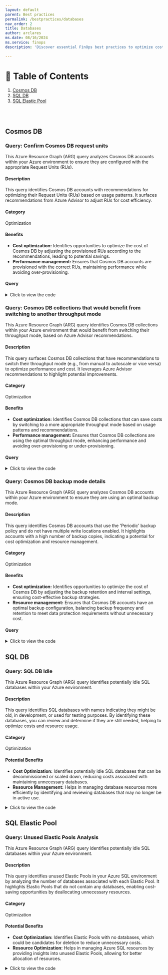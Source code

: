 ```yaml
---
layout: default
parent: Best practices
permalink: /bestpractices/databases
nav_order: 2
title: Databases
author: arclares
ms.date: 08/16/2024
ms.service: finops
description: 'Discover essential FinOps best practices to optimize cost efficiency and governance for your Azure resources.'

---
```


# 📇 Table of Contents

1. [Cosmos DB](#cosmos-db)
2. [SQL DB](#sql-db)
2. [SQL Elastic Pool](#sql-elastic-pool)

<br>

<br>

## Cosmos DB

### Query: Confirm Cosmos DB request units

This Azure Resource Graph (ARG) query analyzes Cosmos DB accounts within your Azure environment to ensure they are configured with the appropriate Request Units (RUs).

#### Description

This query identifies Cosmos DB accounts with recommendations for optimizing their Request Units (RUs) based on usage patterns. It surfaces recommendations from Azure Advisor to adjust RUs for cost efficiency.

#### Category

Optimization

#### Benefits

- **Cost optimization:** Identifies opportunities to optimize the cost of Cosmos DB by adjusting the provisioned RUs according to the recommendations, leading to potential savings.
- **Performance management:** Ensures that Cosmos DB accounts are provisioned with the correct RUs, maintaining performance while avoiding over-provisioning.

#### Query

<details>
  <summary>Click to view the code</summary>
  ```kql
  advisorresources
  | where type =~ 'microsoft.advisor/recommendations'
  | where properties.impactedField == 'microsoft.documentdb/databaseaccounts'
      and properties.recommendationTypeId == '8b993855-1b3f-4392-8860-6ed4f5afd8a7'
  | order by id asc
  | project 
      id, subscriptionId, resourceGroup,
      CosmosDBAccountName = properties.extendedProperties.GlobalDatabaseAccountName,
      DatabaseName = properties.extendedProperties.DatabaseName,
      CollectionName = properties.extendedProperties.CollectionName,
      EstimatedAnnualSavings = bin(toreal(properties.extendedProperties.annualSavingsAmount), 1),
      SavingsCurrency = properties.extendedProperties.savingsCurrency
  ```
</details>

### Query: Cosmos DB collections that would benefit from switching to another throughput mode

This Azure Resource Graph (ARG) query identifies Cosmos DB collections within your Azure environment that would benefit from switching their throughput mode, based on Azure Advisor recommendations.

#### Description

This query surfaces Cosmos DB collections that have recommendations to switch their throughput mode (e.g., from manual to autoscale or vice versa) to optimize performance and cost. It leverages Azure Advisor recommendations to highlight potential improvements.

#### Category

Optimization

#### Benefits

- **Cost optimization:** Identifies Cosmos DB collections that can save costs by switching to a more appropriate throughput mode based on usage patterns and recommendations.
- **Performance management:** Ensures that Cosmos DB collections are using the optimal throughput mode, enhancing performance and avoiding over-provisioning or under-provisioning.

#### Query

<details>
  <summary>Click to view the code</summary>
  ```kql
  advisorresources
  | where type =~ 'microsoft.advisor/recommendations'
  | where properties.impactedField == 'microsoft.documentdb/databaseaccounts'
      and properties.recommendationTypeId in (' cdf51428-a41b-4735-ba23-39f3b7cde20c', ' 6aa7a0df-192f-4dfa-bd61-f43db4843e7d')
  | order by id asc
  | project 
      id, subscriptionId, resourceGroup,
      CosmosDBAccountName = properties.extendedProperties.GlobalDatabaseAccountName,
      DatabaseName = properties.extendedProperties.DatabaseName,
      CollectionName = properties.extendedProperties.CollectionName,
      EstimatedAnnualSavings = bin(toreal(properties.extendedProperties.annualSavingsAmount), 1),
      SavingsCurrency = properties.extendedProperties.savingsCurrency
  ```
</details>

### Query: Cosmos DB backup mode details

This Azure Resource Graph (ARG) query analyzes Cosmos DB accounts within your Azure environment to ensure they are using an optimal backup mode.

#### Description

This query identifies Cosmos DB accounts that use the 'Periodic' backup policy and do not have multiple write locations enabled. It highlights accounts with a high number of backup copies, indicating a potential for cost optimization and resource management.

#### Category

Optimization

#### Benefits

- **Cost optimization:** Identifies opportunities to optimize the cost of Cosmos DB by adjusting the backup retention and interval settings, ensuring cost-effective backup strategies.
- **Resource management:** Ensures that Cosmos DB accounts have an optimal backup configuration, balancing backup frequency and retention to meet data protection requirements without unnecessary cost.

#### Query

<details>
  <summary>Click to view the code</summary>
  <div class="code-block">
    <pre><code> resources
| where type == "microsoft.documentdb/databaseaccounts"
| where resourceGroup in ({ResourceGroup})
| where properties.backupPolicy.type == 'Periodic' and tobool(properties.enableMultipleWriteLocations) == false
| extend BackupCopies=toreal(properties.backupPolicy.periodicModeProperties.backupRetentionIntervalInHours) / (toreal(properties.backupPolicy.periodicModeProperties.backupIntervalInMinutes) / real(60))
| where BackupCopies >= 10 or (BackupCopies > 2 and toint(properties.backupPolicy.periodicModeProperties.backupRetentionIntervalInHours) <= 168)
| order by id asc
| project id, CosmosDBAccountName=name, resourceGroup, subscriptionId, BackupCopies
</code></pre>
  </div>
</details>

## SQL DB

### Query: SQL DB Idle

This Azure Resource Graph (ARG) query identifies potentially idle SQL databases within your Azure environment.

#### Description

This query identifies SQL databases with names indicating they might be old, in development, or used for testing purposes. By identifying these databases, you can review and determine if they are still needed, helping to optimize costs and resource usage.

#### Category

Optimization

#### Potential Benefits

- **Cost Optimization:** Identifies potentially idle SQL databases that can be decommissioned or scaled down, reducing costs associated with maintaining unnecessary databases.
- **Resource Management:** Helps in managing database resources more efficiently by identifying and reviewing databases that may no longer be in active use.


<details>
  <summary>Click to view the code</summary>
  <div class="code-block">
    <pre><code> resources 
| where type == "microsoft.sql/servers/databases"
| where name contains "old" or name contains "Dev"or  name contains "test"
| where resourceGroup in ({ResourceGroup})
| extend SQLDBName=name, Type=sku.name, Tier=sku.tier, Location=location
| order by id asc
| project id, SQLDBName, Type, Tier, resourceGroup, Location, subscriptionId
</code></pre>
  </div>
</details>



## SQL Elastic Pool

### Query: Unused Elastic Pools Analysis

This Azure Resource Graph (ARG) query identifies potentially idle SQL databases within your Azure environment.

#### Description

This query identifies unused Elastic Pools in your Azure SQL environment by analyzing the number of databases associated with each Elastic Pool. It highlights Elastic Pools that do not contain any databases, enabling cost-saving opportunities by deallocating unnecessary resources.

#### Category

Optimization

#### Potential Benefits

- **Cost Optimization:** Identifies Elastic Pools with no databases, which could be candidates for deletion to reduce unnecessary costs.
- **Resource Optimization:** Helps in managing Azure SQL resources by providing insights into unused Elastic Pools, allowing for better allocation of resources.

<details>
  <summary>Click to view the code</summary>
  <div class="code-block">
    <pre><code> resources
| where type == "microsoft.sql/servers/elasticpools"
| extend elasticPoolId = tolower(tostring(id)), elasticPoolName = name, elasticPoolRG = resourceGroup,skuName=tostring(sku.name),skuTier=tostring(sku.tier),skuCapacity=tostring(sku.capacity)
| join kind=leftouter (
    resources
    | where type == "microsoft.sql/servers/databases"
    | extend elasticPoolId = tolower(tostring(properties.elasticPoolId))
) on elasticPoolId
| summarize databaseCount = countif(isnotempty(elasticPoolId1)) by elasticPoolId, elasticPoolName,serverResourceGroup=resourceGroup,name,skuName,skuTier,skuCapacity,elasticPoolRG
| where databaseCount == 0
| project elasticPoolId, elasticPoolName, databaseCount, elasticPoolRG ,skuName,skuTier ,skuCapacity
</code></pre>
  </div>
</details>